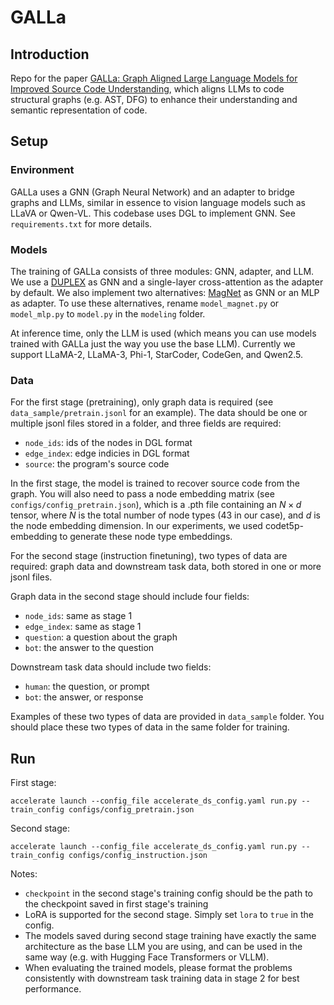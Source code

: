 # GALLa

## Introduction

Repo for the paper [GALLa: Graph Aligned Large Language Models for Improved Source Code Understanding](https://arxiv.org/abs/2409.04183), which aligns LLMs to code structural graphs (e.g. AST, DFG) to enhance their understanding and semantic representation of code.

## Setup

### Environment

GALLa uses a GNN (Graph Neural Network) and an adapter to bridge graphs and LLMs, similar in essence to vision language models such as LLaVA or Qwen-VL. This codebase uses DGL to implement GNN. See `requirements.txt` for more details.

### Models

The training of GALLa consists of three modules: GNN, adapter, and LLM. We use a [DUPLEX](https://arxiv.org/abs/2501.07114) as GNN and a single-layer cross-attention as the adapter by default. We also implement two alternatives: [MagNet](https://arxiv.org/abs/2102.11391) as GNN or an MLP as adapter. To use these alternatives, rename `model_magnet.py` or `model_mlp.py` to `model.py` in the `modeling` folder.

At inference time, only the LLM is used (which means you can use models trained with GALLa just the way you use the base LLM). Currently we support LLaMA-2, LLaMA-3, Phi-1, StarCoder, CodeGen, and Qwen2.5.

### Data

For the first stage (pretraining), only graph data is required (see `data_sample/pretrain.jsonl` for an example). The data should be one or multiple jsonl files stored in a folder, and three fields are required:
- `node_ids`: ids of the nodes in DGL format
- `edge_index`: edge indicies in DGL format
- `source`: the program's source code

In the first stage, the model is trained to recover source code from the graph. You will also need to pass a node embedding matrix (see `configs/config_pretrain.json`), which is a .pth file containing an $N\times d$ tensor, where $N$ is the total number of node types (43 in our case), and $d$ is the node embedding dimension. In our experiments, we used codet5p-embedding to generate these node type embeddings.

For the second stage (instruction finetuning), two types of data are required: graph data and downstream task data, both stored in one or more jsonl files.

Graph data in the second stage should include four fields:
- `node_ids`: same as stage 1
- `edge_index`: same as stage 1
- `question`: a question about the graph
- `bot`: the answer to the question

Downstream task data should include two fields:
- `human`: the question, or prompt
- `bot`: the answer, or response

Examples of these two types of data are provided in `data_sample` folder. You should place these two types of data in the same folder for training.

## Run

First stage:

```
accelerate launch --config_file accelerate_ds_config.yaml run.py --train_config configs/config_pretrain.json
```

Second stage:
```
accelerate launch --config_file accelerate_ds_config.yaml run.py --train_config configs/config_instruction.json
```

Notes:
- `checkpoint` in the second stage's training config should be the path to the checkpoint saved in first stage's training
- LoRA is supported for the second stage. Simply set `lora` to `true` in the config.
- The models saved during second stage training have exactly the same architecture as the base LLM you are using, and can be used in the same way (e.g. with Hugging Face Transformers or VLLM).
- When evaluating the trained models, please format the problems consistently with downstream task training data in stage 2 for best performance.